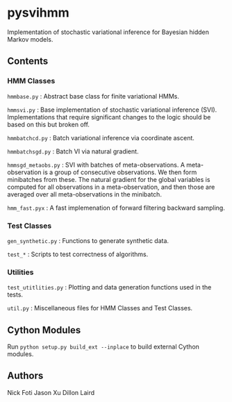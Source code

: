 pysvihmm
========

Implementation of stochastic variational inference for Bayesian hidden 
Markov models.

Contents
--------

### HMM Classes

`hmmbase.py` : Abstract base class for finite variational HMMs.

`hmmsvi.py` : Base implementation of stochastic variational inference (SVI).
  Implementations that require significant changes to the logic should be based
  on this but broken off.

`hmmbatchcd.py` : Batch variational inference via coordinate ascent.

`hmmbatchsgd.py` : Batch VI via natural gradient.

`hmmsgd_metaobs.py` : SVI with batches of meta-observations.  A meta-observation
  is a group of consecutive observations.  We then form minibatches from these.
  The natural gradient for the global variables is computed for all observations
  in a meta-observation, and then those are averaged over all meta-observations
  in the minibatch.

`hmm_fast.pyx` : A fast implemenation of forward filtering backward sampling.

### Test Classes

`gen_synthetic.py` : Functions to generate synthetic data.

`test_*` : Scripts to test correctness of algorithms.


### Utilities

`test_utitlities.py` : Plotting and data generation functions used in the tests.

`util.py` : Miscellaneous files for HMM Classes and Test Classes.

Cython Modules
--------------
Run `python setup.py build_ext --inplace` to build external Cython modules.

Authors
-------

Nick Foti
Jason Xu
Dillon Laird
